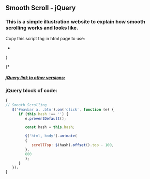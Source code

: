 ## Smooth Scroll - jQuery

### This is a simple illustration website to explain how smooth scrolling works and looks like.


Copy this script tag in html page to use:

*
{
   <script
   src="https://code.jquery.com/jquery-3.5.1.min.js"
   integrity="sha256-9/aliU8dGd2tb6OSsuzixeV4y/faTqgFtohetphbbj0="
   crossorigin="anonymous">
   </script>
}*

##### [jQuery link to other versions:](https://code.jquery.com/)

### jQuery block of code:

```javascript
{
// Smooth Scrolling
   $('#navbar a, .btn').on('click', function (e) {
      if (this.hash !== '') {
         e.preventDefault();

         const hash = this.hash;

         $('html, body').animate(
         {
            scrollTop: $(hash).offset().top - 100,
         },
         800
         );
      }
   });
}
```